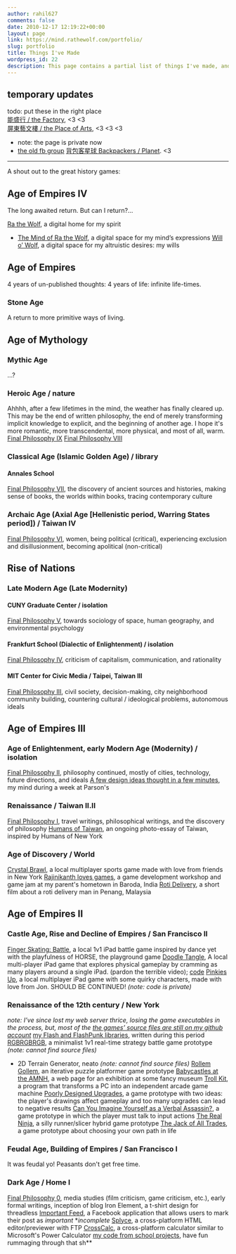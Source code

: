 ```yaml
---
author: rahil627
comments: false
date: 2010-12-17 12:19:22+00:00
layout: page
link: https://mind.rathewolf.com/portfolio/
slug: portfolio
title: Things I've Made
wordpress_id: 22
description: This page contains a partial list of things I've made, and is now starting to resemble an artist's portfolio.
---
```


## temporary updates
todo: put these in the right place  
[能盛行 / the Factory](https://www.facebook.com/NSXFactory/), <3 <3  
[屏東藝文樓 / the Place of Arts](https://www.facebook.com/pingtungplaceofthearts), <3 <3 <3  
  - note: the page is private now
  - [the old fb group](https://www.facebook.com/groups/201873603531671/about)
[背包客星球 Backpackers / Planet](https://www.facebook.com/背包客星球-Backpackers-Planet-193307484153566). <3  

---

A shout out to the great history games:



## Age of Empires IV



The long awaited return. But can I return?...

[Ra the Wolf](http://www.rathewolf.com/), a digital home for my spirit
- [The Mind of Ra the Wolf](http://www.rathewolf.com/mind), a digital space for my mind’s expressions
[Will o’ Wolf](http://willowolf.com/), a digital space for my altruistic desires: my wills



## Age of Empires



4 years of un-published thoughts: 4 years of life: infinite life-times.



### Stone Age



A return to more primitive ways of living.



## Age of Mythology





### Mythic Age



...?



### Heroic Age / nature



Ahhhh, after a few lifetimes in the mind, the weather has finally cleared up. This may be the end of written philosophy, the end of merely transforming implicit knowledge to explicit, and the beginning of another age. I hope it's more romantic, more transcendental, more physical, and most of all, warm.
[Final Philosophy IX](https://mind.rathewolf.com/valuable-things-ive-written#final_philosophy_vii)
[Final Philosophy VIII](https://mind.rathewolf.com/valuable-things-ive-written#final_philosophy_vii)



### Classical Age (Islamic Golden Age) / library





#### Annales School



[Final Philosophy VII](https://mind.rathewolf.com/valuable-things-ive-written#final_philosophy_vii), the discovery of ancient sources and histories, making sense of books, the worlds within books, tracing contemporary culture



### Archaic Age (Axial Age [Hellenistic period, Warring States period]) / Taiwan IV



[Final Philosophy VI](https://mind.rathewolf.com/valuable-things-ive-written#final_philosophy_vi), women, being political (critical), experiencing exclusion and disillusionment, becoming apolitical (non-critical)



## Rise of Nations





### Late Modern Age (Late Modernity)





#### CUNY Graduate Center / isolation



[Final Philosophy V](https://mind.rathewolf.com/valuable-things-ive-written#final_philosophy_v), towards sociology of space, human geography, and environmental psychology



#### Frankfurt School (Dialectic of Enlightenment) / isolation



[Final Philosophy IV](https://mind.rathewolf.com/valuable-things-ive-written#final_philosophy_iv), criticism of capitalism, communication, and rationality



#### MIT Center for Civic Media / Taipei, Taiwan III



[Final Philosophy III](https://mind.rathewolf.com/valuable-things-ive-written#final_philosophy_iii), civil society, decision-making, city neighborhood community building, countering cultural / ideological problems, autonomous ideals



## Age of Empires III





### Age of Enlightenment, early Modern Age (Modernity) / isolation



[Final Philosophy II](https://mind.rathewolf.com/valuable-things-ive-written#final_philosophy_ii), philosophy continued, mostly of cities, technology, future directions, and ideals
[A few design ideas thought in a few minutes](https://mind.rathewolf.com/category/art-2/new-media), my mind during a week at Parson's



### Renaissance / Taiwan II.II



[Final Philosophy I](https://mind.rathewolf.com/valuable-things-ive-written#final_philosophy_i), travel writings, philosophical writings, and the discovery of philosophy
[Humans of Taiwan](https://www.facebook.com/TaiwanesePeople), an ongoing photo-essay of Taiwan, inspired by Humans of New York



### Age of Discovery / World



[Crystal Brawl](https://www.studio-mercato.com/crystal-brawl/), a local multiplayer sports game made with love from friends in New York
[Rajinikanth loves games](https://jonstoked.com/An-Indian-Game-Jam), a game development workshop and game jam at my parent's hometown in Baroda, India
[Roti Delivery](https://vimeo.com/55547982), a short film about a roti delivery man in Penang, Malaysia



## Age of Empires II





### Castle Age, Rise and Decline of Empires / San Francisco II


[Finger Skating: Battle](https://github.com/rahil627/finger-skating-battle), a local 1v1 iPad battle game inspired by dance yet with the playfulness of HORSE, the playground game
[Doodle Tangle](http://www.youtube.com/watch?v=1vE86QNWoFI), A local multi-player iPad game that explores physical gameplay by cramming as many players around a single iPad. (pardon the terrible video); [code](https://github.com/rahil627/doodle-tangle)
[Pinkies Up](http://cargocollective.com/jonstoked/pinkies-up), a local multiplayer iPad game with some quirky characters, made with love from Jon. SHOULD BE CONTINUED! *(note: code is private)*



### Renaissance of the 12th century / New York



_note: I’ve since lost my web server thrice, losing the game executables in the process, but, most of the [the games’ source files are still on my github account](https://github.com/stars/rahil627/lists/my-games-n-game-code)_
[my Flash and FlashPunk libraries](https://github.com/Rahil627/rahil-actionscript-libraries), written during this period
[RGBRGBRGB](https://mind.rathewolf.com/rgbrgbrgb), a minimalist 1v1 real-time strategy battle game prototype *(note: cannot find source files)*
- 2D Terrain Generator, neato *(note: cannot find source files)*
[Rollem Gollem](http://globalgamejam.org/2012/rollem-golem), an iterative puzzle platformer game prototype
[Babycastles at the AMNH](http://babycastles.com/index_amnh.html), a web page for an exhibition at some fancy museum
[Troll Kit](https://github.com/Rahil627/Babycastles-Trollkit), a program that transforms a PC into an independent arcade game machine
[Poorly Designed Upgrades](https://mind.rathewolf.com/poorly-designed-upgrades), a game prototype with two ideas: the player's drawings affect gameplay and too many upgrades can lead to negative results
[Can You Imagine Yourself as a Verbal Assassin?](https://mind.rathewolf.com/can-you-imagine-yourself-as-a-verbal-assassin), a game prototype in which the player must talk to input actions
[The Real Ninja](https://mind.rathewolf.com/the-real-ninja), a silly runner/slicer hybrid game prototype
[The Jack of All Trades](https://mind.rathewolf.com/the-jack-of-all-trades), a game prototype about choosing your own path in life



### Feudal Age, Building of Empires / San Francisco I



It was feudal yo! Peasants don't get free time.



### Dark Age / Home I



[Final Philosophy 0](https://mind.rathewolf.com/valuable-things-ive-written#final_philosophy_0), media studies (film criticism, game criticism, etc.), early formal writings, inception of blog
Iron Element, a t-shirt design for threadless
[Important Feed](https://github.com/rahil627/important-facebook-feed), a Facebook application that allows users to mark their post as _important_ \*_incomplete_
[Splyce](https://github.com/rahil627/splyce), a cross-platform HTML editor/previewer with FTP
[CrossCalc](https://github.com/rahil627/crosscalc), a cross-platform calculator similar to Microsoft's Power Calculator
[my code from school projects](https://github.com/rahil627/my-school-crap), have fun rummaging through that sh\*\*
